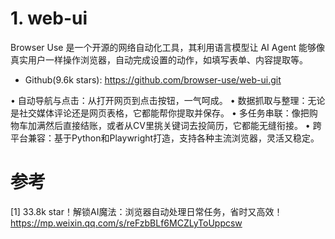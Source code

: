 # 1. web-ui

Browser Use 是一个开源的网络自动化工具，其利用语言模型让 AI Agent 能够像真实用户一样操作浏览器，自动完成设置的动作，如填写表单、内容提取等。

- Github(9.6k stars): https://github.com/browser-use/web-ui.git

• 自动导航与点击：从打开网页到点击按钮，一气呵成。
• 数据抓取与整理：无论是社交媒体评论还是网页表格，它都能帮你提取并保存。
• 多任务串联：像把购物车加满然后直接结账，或者从CV里挑关键词去投简历，它都能无缝衔接。
• 跨平台兼容：基于Python和Playwright打造，支持各种主流浏览器，灵活又稳定。

# 参考

[1] 33.8k star！解锁AI魔法：浏览器自动处理日常任务，省时又高效！ https://mp.weixin.qq.com/s/reFzbBLf6MCZLyToUppcsw